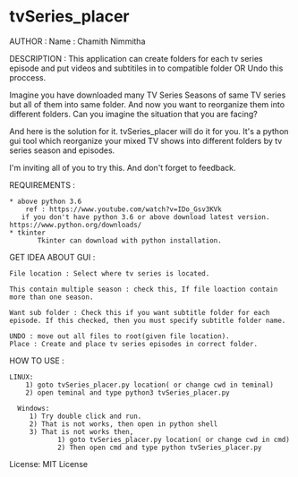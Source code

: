 # tvSeries_placer

AUTHOR :
   Name : Chamith Nimmitha

DESCRIPTION :
  This application can create folders for each tv series episode and put videos and subtitiles in to compatible folder OR Undo this proccess.

  Imagine you have downloaded many TV Series Seasons of same TV series but all of them into same folder. And now you want to reorganize them into different folders.
  Can you imagine the situation that you are facing?

  And here is the solution for it. tvSeries_placer will do it for you.
  It's a python gui tool which reorganize your mixed TV shows  into different folders by tv series season and episodes.

  I'm inviting all of you to try this. And don't forget to feedback.

REQUIREMENTS :

  	* above python 3.6
  		ref : https://www.youtube.com/watch?v=IDo_Gsv3KVk
 	   if you don't have python 3.6 or above download latest version. https://www.python.org/downloads/
	* tkinter
  	 	   Tkinter can download with python installation.

GET IDEA ABOUT GUI :

	File location : Select where tv series is located.

	This contain multiple season : check this, If file loaction contain more than one season.

	Want sub folder : Check this if you want subtitle folder for each episode. If this checked, then you must specify subtitle folder name.

	UNDO : move out all files to root(given file location).
	Place : Create and place tv series episodes in correct folder.


HOW TO USE :

  	LINUX:
    	1) goto tvSeries_placer.py location( or change cwd in teminal)
    	2) open teminal and type python3 tvSeries_placer.py

	  Windows:
   		 1) Try double click and run.
   		 2) That is not works, then open in python shell
   		 3) That is not works then,
    		    1) goto tvSeries_placer.py location( or change cwd in cmd)
     		    2) Then open cmd and type python tvSeries_placer.py


License:
  MIT License
